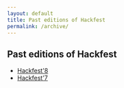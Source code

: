 ```yaml
---
layout: default
title: Past editions of Hackfest
permalink: /archive/
---
```


<section class="content-section bg-light" id="archive">
   <div class="row">
      <div class="col-lg-10 mx-auto">
	 <h2>Past editions of Hackfest</h2>
         <ul>
            <li class="sidebar-nav-item">
               <a class="js-scroll-trigger" href="{{ site.baseurl }}/v8">Hackfest'8</a>
            </li>
            <li class="sidebar-nav-item">
               <a class="js-scroll-trigger" href="{{ site.baseurl }}/hackfest7.html">Hackfest'7</a>
            </li>
         </ul>
      </div>
   </div>
</section>
